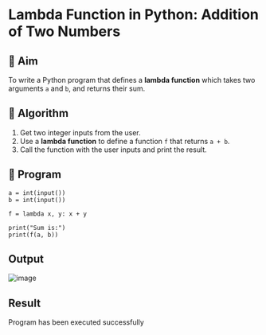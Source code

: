 # Lambda Function in Python: Addition of Two Numbers

## 🎯 Aim
To write a Python program that defines a **lambda function** which takes two arguments `a` and `b`, and returns their sum.

## 🧠 Algorithm
1. Get two integer inputs from the user.
2. Use a **lambda function** to define a function `f` that returns `a + b`.
3. Call the function with the user inputs and print the result.

## 🧾 Program
```
a = int(input())
b = int(input())

f = lambda x, y: x + y

print("Sum is:")
print(f(a, b))

```
## Output
![image](https://github.com/user-attachments/assets/5bae1921-3783-432b-b7a5-7227192cb70f)

## Result
Program has been executed successfully
